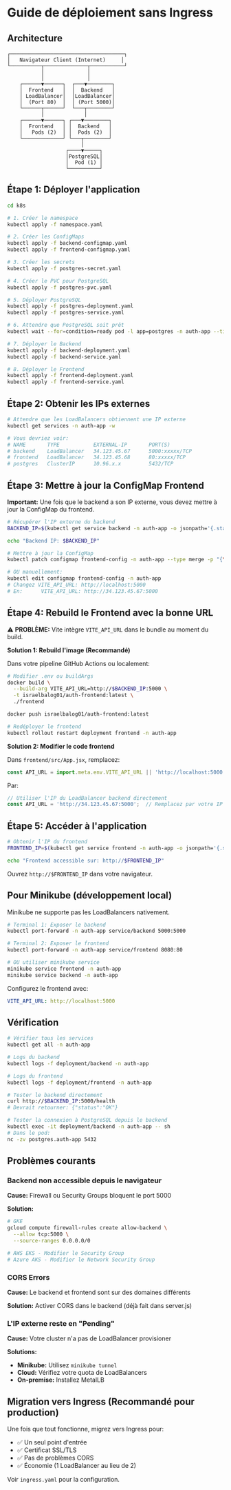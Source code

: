# Guide de déploiement sans Ingress

## Architecture

```
┌─────────────────────────────────────┐
│   Navigateur Client (Internet)     │
└──────────┬──────────────┬───────────┘
           │              │
           │              │
    ┌──────▼──────┐  ┌───▼────────┐
    │  Frontend   │  │  Backend   │
    │ LoadBalancer│  │LoadBalancer│
    │  (Port 80)  │  │ (Port 5000)│
    └──────┬──────┘  └───┬────────┘
           │             │
    ┌──────▼──────┐ ┌───▼────────┐
    │  Frontend   │ │  Backend   │
    │   Pods (2)  │ │  Pods (2)  │
    └─────────────┘ └───┬────────┘
                        │
                   ┌────▼─────┐
                   │PostgreSQL│
                   │  Pod (1) │
                   └──────────┘
```

## Étape 1: Déployer l'application

```bash
cd k8s

# 1. Créer le namespace
kubectl apply -f namespace.yaml

# 2. Créer les ConfigMaps
kubectl apply -f backend-configmap.yaml
kubectl apply -f frontend-configmap.yaml

# 3. Créer les secrets
kubectl apply -f postgres-secret.yaml

# 4. Créer le PVC pour PostgreSQL
kubectl apply -f postgres-pvc.yaml

# 5. Déployer PostgreSQL
kubectl apply -f postgres-deployment.yaml
kubectl apply -f postgres-service.yaml

# 6. Attendre que PostgreSQL soit prêt
kubectl wait --for=condition=ready pod -l app=postgres -n auth-app --timeout=120s

# 7. Déployer le Backend
kubectl apply -f backend-deployment.yaml
kubectl apply -f backend-service.yaml

# 8. Déployer le Frontend
kubectl apply -f frontend-deployment.yaml
kubectl apply -f frontend-service.yaml
```

## Étape 2: Obtenir les IPs externes

```bash
# Attendre que les LoadBalancers obtiennent une IP externe
kubectl get services -n auth-app -w

# Vous devriez voir:
# NAME       TYPE           EXTERNAL-IP       PORT(S)
# backend    LoadBalancer   34.123.45.67      5000:xxxxx/TCP
# frontend   LoadBalancer   34.123.45.68      80:xxxxx/TCP
# postgres   ClusterIP      10.96.x.x         5432/TCP
```

## Étape 3: Mettre à jour la ConfigMap Frontend

**Important:** Une fois que le backend a son IP externe, vous devez mettre à jour la ConfigMap du frontend.

```bash
# Récupérer l'IP externe du backend
BACKEND_IP=$(kubectl get service backend -n auth-app -o jsonpath='{.status.loadBalancer.ingress[0].ip}')

echo "Backend IP: $BACKEND_IP"

# Mettre à jour la ConfigMap
kubectl patch configmap frontend-config -n auth-app --type merge -p "{\"data\":{\"VITE_API_URL\":\"http://$BACKEND_IP:5000\"}}"

# OU manuellement:
kubectl edit configmap frontend-config -n auth-app
# Changez VITE_API_URL: http://localhost:5000
# En:      VITE_API_URL: http://34.123.45.67:5000
```

## Étape 4: Rebuild le Frontend avec la bonne URL

⚠️ **PROBLÈME:** Vite intègre `VITE_API_URL` dans le bundle au moment du build.

**Solution 1: Rebuild l'image (Recommandé)**

Dans votre pipeline GitHub Actions ou localement:

```bash
# Modifier .env ou buildArgs
docker build \
  --build-arg VITE_API_URL=http://$BACKEND_IP:5000 \
  -t israelbalog01/auth-frontend:latest \
  ./frontend

docker push israelbalog01/auth-frontend:latest

# Redéployer le frontend
kubectl rollout restart deployment frontend -n auth-app
```

**Solution 2: Modifier le code frontend**

Dans `frontend/src/App.jsx`, remplacez:
```javascript
const API_URL = import.meta.env.VITE_API_URL || 'http://localhost:5000';
```

Par:
```javascript
// Utiliser l'IP du LoadBalancer backend directement
const API_URL = 'http://34.123.45.67:5000';  // Remplacez par votre IP
```

## Étape 5: Accéder à l'application

```bash
# Obtenir l'IP du frontend
FRONTEND_IP=$(kubectl get service frontend -n auth-app -o jsonpath='{.status.loadBalancer.ingress[0].ip}')

echo "Frontend accessible sur: http://$FRONTEND_IP"
```

Ouvrez `http://$FRONTEND_IP` dans votre navigateur.

## Pour Minikube (développement local)

Minikube ne supporte pas les LoadBalancers nativement.

```bash
# Terminal 1: Exposer le backend
kubectl port-forward -n auth-app service/backend 5000:5000

# Terminal 2: Exposer le frontend
kubectl port-forward -n auth-app service/frontend 8080:80

# OU utiliser minikube service
minikube service frontend -n auth-app
minikube service backend -n auth-app
```

Configurez le frontend avec:
```yaml
VITE_API_URL: http://localhost:5000
```

## Vérification

```bash
# Vérifier tous les services
kubectl get all -n auth-app

# Logs du backend
kubectl logs -f deployment/backend -n auth-app

# Logs du frontend
kubectl logs -f deployment/frontend -n auth-app

# Tester le backend directement
curl http://$BACKEND_IP:5000/health
# Devrait retourner: {"status":"OK"}

# Tester la connexion à PostgreSQL depuis le backend
kubectl exec -it deployment/backend -n auth-app -- sh
# Dans le pod:
nc -zv postgres.auth-app 5432
```

## Problèmes courants

### Backend non accessible depuis le navigateur

**Cause:** Firewall ou Security Groups bloquent le port 5000

**Solution:**
```bash
# GKE
gcloud compute firewall-rules create allow-backend \
  --allow tcp:5000 \
  --source-ranges 0.0.0.0/0

# AWS EKS - Modifier le Security Group
# Azure AKS - Modifier le Network Security Group
```

### CORS Errors

**Cause:** Le backend et frontend sont sur des domaines différents

**Solution:** Activer CORS dans le backend (déjà fait dans server.js)

### L'IP externe reste en "Pending"

**Cause:** Votre cluster n'a pas de LoadBalancer provisioner

**Solutions:**
- **Minikube:** Utilisez `minikube tunnel`
- **Cloud:** Vérifiez votre quota de LoadBalancers
- **On-premise:** Installez MetalLB

## Migration vers Ingress (Recommandé pour production)

Une fois que tout fonctionne, migrez vers Ingress pour:
- ✅ Un seul point d'entrée
- ✅ Certificat SSL/TLS
- ✅ Pas de problèmes CORS
- ✅ Économie (1 LoadBalancer au lieu de 2)

Voir `ingress.yaml` pour la configuration.
